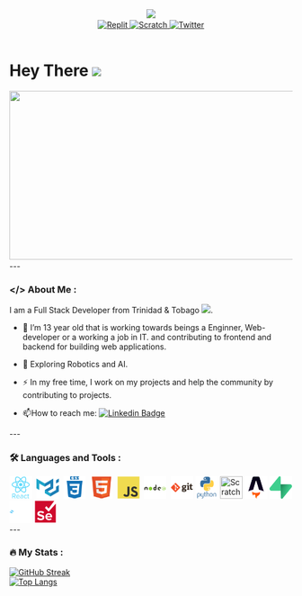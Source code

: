 <div id="header" align="center">
  <img src="https://avatars.githubusercontent.com/u/118761018?v=4" width="200"
       />
</div>

<div align="center" id="badges">
 <a href="https://replit.com/@StreamScribe">
<img src="https://img.shields.io/badge/Replit-orange?logo=replit&logoColor=white&style=for-the-badge" alt="Replit">
 </a>
  
  <a href="https://scratch.mit.edu/users/StreamScribes/">
<img src="https://img.shields.io/badge/scratch-yellow?style=for-the-badge&logo=scratch&logoColor=white" alt="Scratch">
  </a>
  
  <a href="#">
<img src="https://img.shields.io/badge/twitter-blue?style=for-the-badge&logo=twitter&logoColor=white" alt="Twitter">
  </a>
</div>
  <div align="center">
    <img src="https://komarev.com/ghpvc/?username=FlyNightSky&style=flat-square&color=blue" alt=""/>
  
  </div>

<h1>
  Hey There
  <img src="https://media.giphy.com/media/hvRJCLFzcasrR4ia7z/giphy.gif" width="30px"/>
</h1>
<div align="center">
  <img src="https://cdn.shopify.com/s/files/1/0306/6419/6141/articles/coding_languages.png?v=1619126283" width="600" height="300"/>
</div>

<div>
 ---

### </> About Me :
  I am a Full Stack Developer from Trinidad & Tobago <img src="https://media.giphy.com/media/WUlplcMpOCEmTGBtBW/giphy.gif" width="30">.
  - :telescope: I’m 13 year old that is working towards beings a Enginner, Web-developer or a working a job in IT.  and contributing to frontend and backend for building web applications.

- 🤖 Exploring Robotics and AI.

- :zap: In my free time, I work on my projects and help the community by contributing to projects.

- :mailbox:How to reach me: [![Linkedin Badge](https://img.shields.io/badge/-Email-blue?style=flat&logo=Gmail&logoColor=white)](mailto:streamscribe@gmail.com?subject=Contact&body=Hello%20StreamScribe!)
</div>


<div>
---

### :hammer_and_wrench: Languages and Tools :
  
  <div>
  <img src="https://github.com/devicons/devicon/blob/master/icons/react/react-original-wordmark.svg" title="React" alt="React" width="40" height="40"/>&nbsp;
  <img src="https://github.com/devicons/devicon/blob/master/icons/materialui/materialui-original.svg" title="Material UI" alt="Material UI" width="40" height="40"/>&nbsp;
  <img src="https://github.com/devicons/devicon/blob/master/icons/css3/css3-plain-wordmark.svg"  title="CSS3" alt="CSS" width="40" height="40"/>&nbsp;
  <img src="https://github.com/devicons/devicon/blob/master/icons/html5/html5-original.svg" title="HTML5" alt="HTML" width="40" height="40"/>&nbsp;
  <img src="https://github.com/devicons/devicon/blob/master/icons/javascript/javascript-original.svg" title="JavaScript" alt="JavaScript" width="40" height="40"/>&nbsp;
  <img src="https://github.com/devicons/devicon/blob/master/icons/nodejs/nodejs-original-wordmark.svg" title="NodeJS" alt="NodeJS" width="40" height="40"/>&nbsp;
  <img src="https://github.com/devicons/devicon/blob/master/icons/git/git-original-wordmark.svg" title="Git" **alt="Git" width="40" height="40"/>
  <img src="https://github.com/devicons/devicon/blob/master/icons/python/python-original-wordmark.svg" title="Git" **alt="Git" width="40" height="40"/>
  <img src="https://play-lh.googleusercontent.com/AmzHCh6UEelYfh9AfWXh1WIOC0Z_Z69N9bTvEi-hbRhDe7XL04xuuQfvQXCKLHSHcgVk" title="Scratch" **alt="Scratch" width="40" height="40"/>

  <img src="https://raw.githubusercontent.com/github/explore/5cc0a03a302ec862c4aeac2a22a513ae31c35432/topics/astro/astro.png" title="Astro" alt="Astro.js" width="40" height="40"/>
  <img src="https://raw.githubusercontent.com/github/explore/f4ec5347a36e06540a69376753a7c37a8cb5a136/topics/supabase/supabase.png" title="Supabase" **alt="Supabase" width="40" height="40"/>
  <img src="https://github.com/devicons/devicon/blob/master/icons/tailwindcss/tailwindcss-original-wordmark.svg" title="Tailwind" **alt="Tailwind" width="40" height="40"/>
  <img src="https://github.com/devicons/devicon/blob/master/icons/selenium/selenium-original.svg" title="selenium" alt="selenium" width="40" height="40"/>
</div>
</div>

<div>
---

### :fire: My Stats :

  [![GitHub Streak](http://github-readme-streak-stats.herokuapp.com?user=FlyNightSky&theme=dark&background=000000)](https://git.io/streak-stats)<br>
  [![Top Langs](https://github-readme-stats.vercel.app/api/top-langs/?username=FlyNightSky&layout=compact&theme=vision-friendly-dark)](https://github.com/anuraghazra/github-readme-stats)


</div>


